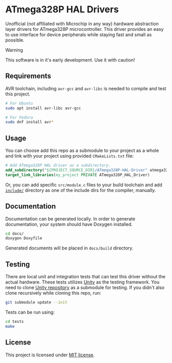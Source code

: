 # ATmega328P HAL Drivers

Unofficial (not affiliated with Microchip in any way) hardware abstraction layer
drivers for ATmega328P microcontroller. This driver provides an easy to use
interface for device peripherals while staying fast and small as possible.

> [!WARNING]
>
> This software is in it's early development. Use it with caution!

## Requirements

AVR toolchain, including `avr-gcc` and `avr-libc` is needed to compile and test
this project.

```sh
# For Ubuntu
sudo apt install avr-libc avr-gcc

# For Fedora
sudo dnf install avr*
```

## Usage

You can choose add this repo as a submodule to your project as a whole and link
with your project using provided `CMakeLists.txt` file:

```cmake
# Add ATmega328P HAL driver as a subdirectory.
add_subdirectory("${PROJECT_SOURCE_DIR}/ATmega328P-HAL-Driver" atmega328p_hal_build)
target_link_libraries(my_project PRIVATE ATmega328P_HAL_Driver)
```

Or, you can add specific `src/module.c` files to your build toolchain and add
[`include/`](include/) directory as one of the include dirs for the compiler,
manually.

## Documentation

Documentation can be generated locally. In order to generate documentation, your
system should have Doxygen installed.

```sh
cd docs/
doxygen Doxyfile
```

Generated documents will be placed in `docs/build` directory.

## Testing

There are local unit and integration tests that can test this driver without the
actual hardware. These tests utilizes [Unity](https://www.throwtheswitch.org/unity)
as the testing framework. You need to clone [Unity repository](https://github.com/ThrowTheSwitch/Unity)
as a submodule for testing. If you didn't also clone recursively while cloning
this repo, run:

```sh
git submodule update --init
```

Tests can be run using:

```sh
cd tests
make
```

## License

This project is licensed under [MIT license](LICENSE).
